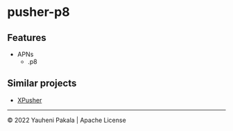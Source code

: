 # pusher-p8

## Features

- APNs
  - .p8


## Similar projects

- [XPusher](https://github.com/wcoder/XPusher)


---
© 2022 Yauheni Pakala | Apache License
